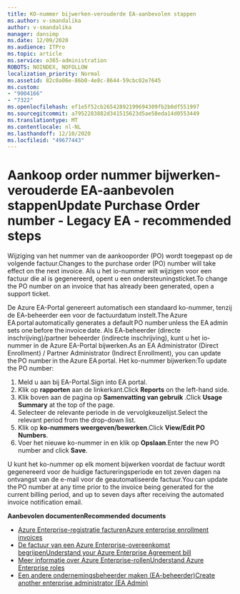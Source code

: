 ```yaml
---
title: KO-nummer bijwerken-verouderde EA-aanbevolen stappen
ms.author: v-smandalika
author: v-smandalika
manager: dansimp
ms.date: 12/09/2020
ms.audience: ITPro
ms.topic: article
ms.service: o365-administration
ROBOTS: NOINDEX, NOFOLLOW
localization_priority: Normal
ms.assetid: 82c0a06e-86b0-4e8c-8644-59cbc02e7645
ms.custom:
- "9004166"
- "7322"
ms.openlocfilehash: ef1e5f52cb26542892199694309fb2b0df551997
ms.sourcegitcommit: a7952283882d341515623d5ae58eda14d0553449
ms.translationtype: MT
ms.contentlocale: nl-NL
ms.lasthandoff: 12/10/2020
ms.locfileid: "49677443"
---
```

# <a name="update-purchase-order-number---legacy-ea---recommended-steps"></a><span data-ttu-id="31bfa-102">Aankoop order nummer bijwerken-verouderde EA-aanbevolen stappen</span><span class="sxs-lookup"><span data-stu-id="31bfa-102">Update Purchase Order number - Legacy EA - recommended steps</span></span>

<span data-ttu-id="31bfa-103">Wijziging van het nummer van de aankooporder (PO) wordt toegepast op de volgende factuur.</span><span class="sxs-lookup"><span data-stu-id="31bfa-103">Changes to the purchase order (PO) number will take effect on the next invoice.</span></span> <span data-ttu-id="31bfa-104">Als u het io-nummer wilt wijzigen voor een factuur die al is gegenereerd, opent u een ondersteuningsticket.</span><span class="sxs-lookup"><span data-stu-id="31bfa-104">To change the PO number on an invoice that has already been generated, open a support ticket.</span></span> 

<span data-ttu-id="31bfa-105">De Azure EA-Portal genereert automatisch een standaard ko-nummer, tenzij de EA-beheerder een voor de factuurdatum instelt.</span><span class="sxs-lookup"><span data-stu-id="31bfa-105">The Azure EA portal automatically generates a default PO number unless the EA admin sets one before the invoice date.</span></span> <span data-ttu-id="31bfa-106">Als EA-beheerder (directe inschrijving)/partner beheerder (indirecte inschrijving), kunt u het io-nummer in de Azure EA-Portal bijwerken.</span><span class="sxs-lookup"><span data-stu-id="31bfa-106">As an EA Administrator (Direct Enrollment) / Partner Administrator (Indirect Enrollment), you can update the PO number in the Azure EA portal.</span></span> <span data-ttu-id="31bfa-107">Het ko-nummer bijwerken:</span><span class="sxs-lookup"><span data-stu-id="31bfa-107">To update the PO number:</span></span>

1. <span data-ttu-id="31bfa-108">Meld u aan bij EA-Portal.</span><span class="sxs-lookup"><span data-stu-id="31bfa-108">Sign into EA portal.</span></span>
2. <span data-ttu-id="31bfa-109">Klik op **rapporten** aan de linkerkant.</span><span class="sxs-lookup"><span data-stu-id="31bfa-109">Click **Reports** on the left-hand side.</span></span>
3. <span data-ttu-id="31bfa-110">Klik boven aan de pagina op **Samenvatting van gebruik** .</span><span class="sxs-lookup"><span data-stu-id="31bfa-110">Click **Usage Summary** at the top of the page.</span></span>
4. <span data-ttu-id="31bfa-111">Selecteer de relevante periode in de vervolgkeuzelijst.</span><span class="sxs-lookup"><span data-stu-id="31bfa-111">Select the relevant period from the drop-down list.</span></span>
5. <span data-ttu-id="31bfa-112">Klik op **ko-nummers weergeven/bewerken**.</span><span class="sxs-lookup"><span data-stu-id="31bfa-112">Click **View/Edit PO Numbers**.</span></span>
6. <span data-ttu-id="31bfa-113">Voer het nieuwe ko-nummer in en klik op **Opslaan**.</span><span class="sxs-lookup"><span data-stu-id="31bfa-113">Enter the new PO number and click **Save**.</span></span>

<span data-ttu-id="31bfa-114">U kunt het ko-nummer op elk moment bijwerken voordat de factuur wordt gegenereerd voor de huidige factureringsperiode en tot zeven dagen na ontvangst van de e-mail voor de geautomatiseerde factuur.</span><span class="sxs-lookup"><span data-stu-id="31bfa-114">You can update the PO number at any time prior to the invoice being generated for the current billing period, and up to seven days after receiving the automated invoice notification email.</span></span> 

<span data-ttu-id="31bfa-115">**Aanbevolen documenten**</span><span class="sxs-lookup"><span data-stu-id="31bfa-115">**Recommended documents**</span></span>

- [<span data-ttu-id="31bfa-116">Azure Enterprise-registratie facturen</span><span class="sxs-lookup"><span data-stu-id="31bfa-116">Azure enterprise enrollment invoices</span></span>](https://docs.microsoft.com/azure/cost-management-billing/manage/ea-portal-enrollment-invoices) 
- [<span data-ttu-id="31bfa-117">De factuur van een Azure Enterprise-overeenkomst begrijpen</span><span class="sxs-lookup"><span data-stu-id="31bfa-117">Understand your Azure Enterprise Agreement bill</span></span>](https://docs.microsoft.com/azure/cost-management-billing/understand/review-enterprise-agreement-bill)  
- [<span data-ttu-id="31bfa-118">Meer informatie over Azure Enterprise-rollen</span><span class="sxs-lookup"><span data-stu-id="31bfa-118">Understand Azure Enterprise roles</span></span>](https://docs.microsoft.com/azure/cost-management-billing/manage/understand-ea-roles#add-a-new-enterprise-administrator) 
- [<span data-ttu-id="31bfa-119">Een andere ondernemingsbeheerder maken (EA-beheerder)</span><span class="sxs-lookup"><span data-stu-id="31bfa-119">Create another enterprise administrator (EA Admin)</span></span>](https://docs.microsoft.com/azure/cost-management-billing/manage/ea-portal-administration#create-another-enterprise-administrator)
